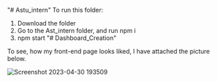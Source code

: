"# Astu_intern" 
To run this folder:
1) Download the folder
2) Go to the Ast_intern folder, and run npm i
3) npm start
"# Dashboard_Creation" 

To see, how my front-end page looks liked, I have attached the picture below.

![Screenshot 2023-04-30 193509](https://github.com/Mansiverma88/Dashboard_Creation/assets/98829045/2148f683-6520-4559-9142-affb4eb621a0)

